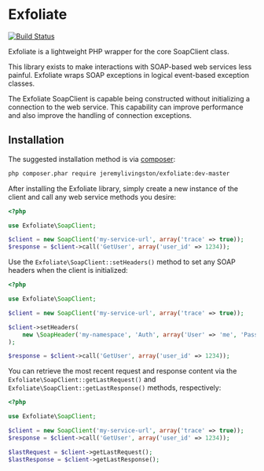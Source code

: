 # Exfoliate

[![Build Status](https://travis-ci.org/jeremylivingston/exfoliate.png?branch=master)](https://travis-ci.org/jeremylivingston/exfoliate)

Exfoliate is a lightweight PHP wrapper for the core SoapClient class.

This library exists to make interactions with SOAP-based web services less painful. Exfoliate wraps SOAP exceptions in
logical event-based exception classes.

The Exfoliate SoapClient is capable being constructed without initializing a connection to the web service. This capability
can improve performance and also improve the handling of connection exceptions.

## Installation

The suggested installation method is via [composer](https://getcomposer.org/):

```sh
php composer.phar require jeremylivingston/exfoliate:dev-master
```

After installing the Exfoliate library, simply create a new instance of the client and call any web service methods you desire:

```php
<?php

use Exfoliate\SoapClient;

$client = new SoapClient('my-service-url', array('trace' => true));
$response = $client->call('GetUser', array('user_id' => 1234));

```

Use the `Exfoliate\SoapClient::setHeaders()` method to set any SOAP headers when the client is initialized:

```php
<?php

use Exfoliate\SoapClient;

$client = new SoapClient('my-service-url', array('trace' => true));

$client->setHeaders(
    new \SoapHeader('my-namespace', 'Auth', array('User' => 'me', 'Password' => 'pw'))
);

$response = $client->call('GetUser', array('user_id' => 1234));

```

You can retrieve the most recent request and response content via the `Exfoliate\SoapClient::getLastRequest()` and
`Exfoliate\SoapClient::getLastResponse()` methods, respectively:

```php
<?php

use Exfoliate\SoapClient;

$client = new SoapClient('my-service-url', array('trace' => true));
$response = $client->call('GetUser', array('user_id' => 1234));

$lastRequest = $client->getLastRequest();
$lastResponse = $client->getLastResponse();

```
